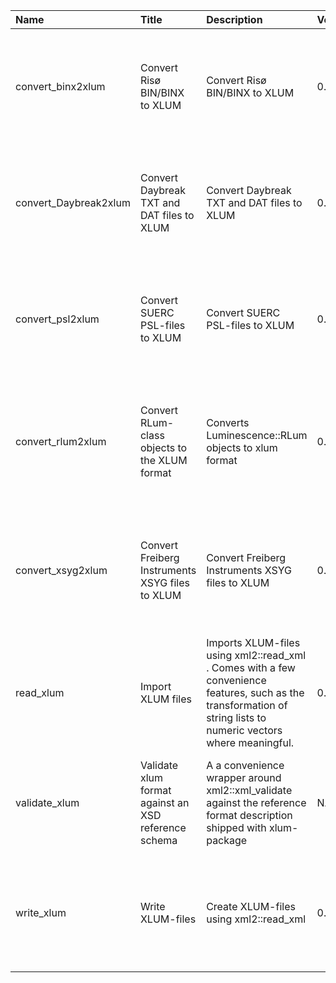 

| Name                  | Title                                                | Description                                                                                                                                                       | Version | m.Date | m.Time | Author                                                                                        | Citation                                                                                                                                                                                                             |
|:----------------------|:-----------------------------------------------------|:------------------------------------------------------------------------------------------------------------------------------------------------------------------|:--------|:-------|:-------|:----------------------------------------------------------------------------------------------|:---------------------------------------------------------------------------------------------------------------------------------------------------------------------------------------------------------------------|
| convert_binx2xlum     | Convert Risø BIN/BINX to XLUM                        | Convert Risø BIN/BINX to XLUM                                                                                                                                     | 0.1.0   | NA     | NA     | Sebastian Kreutzer, Geography & Earth Sciences, Aberystwyth University (United Kingdom) -  | Kreutzer, S., 2022. convert_binx2xlum(): Convert Risø BIN/BINX to XLUM. Function version 0.1.0. In: Kreutzer, S., 2022. xlum: Read, Write, and Convert XLUM Data. R package version 0.1.0.9000-76.                   |
| convert_Daybreak2xlum | Convert Daybreak TXT and DAT files to XLUM           | Convert Daybreak TXT and DAT files to XLUM                                                                                                                        | 0.1.0   | NA     | NA     | Sebastian Kreutzer, Geography & Earth Sciences, Aberystwyth University (United Kingdom) -  | Kreutzer, S., 2022. convert_Daybreak2xlum(): Convert Daybreak TXT and DAT files to XLUM. Function version 0.1.0. In: Kreutzer, S., 2022. xlum: Read, Write, and Convert XLUM Data. R package version 0.1.0.9000-76.  |
| convert_psl2xlum      | Convert SUERC PSL-files to XLUM                      | Convert SUERC PSL-files to XLUM                                                                                                                                   | 0.1.0   | NA     | NA     | Sebastian Kreutzer, Geography & Earth Sciences, Aberystwyth University (United Kingdom) -  | Kreutzer, S., 2022. convert_psl2xlum(): Convert SUERC PSL-files to XLUM. Function version 0.1.0. In: Kreutzer, S., 2022. xlum: Read, Write, and Convert XLUM Data. R package version 0.1.0.9000-76.                  |
| convert_rlum2xlum     | Convert RLum-class objects to the XLUM format        | Converts  Luminescence::RLum  objects to xlum format                                                                                                              | 0.1.0   | NA     | NA     | Sebastian Kreutzer, Geography & Earth Sciences, Aberystwyth University (United Kingdom) -  | Kreutzer, S., 2022. convert_rlum2xlum(): Convert RLum-class objects to the XLUM format. Function version 0.1.0. In: Kreutzer, S., 2022. xlum: Read, Write, and Convert XLUM Data. R package version 0.1.0.9000-76.   |
| convert_xsyg2xlum     | Convert Freiberg Instruments XSYG files to XLUM      | Convert Freiberg Instruments XSYG files to XLUM                                                                                                                   | 0.1.0   | NA     | NA     | Sebastian Kreutzer, Geography & Earth Sciences, Aberystwyth University (United Kingdom) -  | Kreutzer, S., 2022. convert_xsyg2xlum(): Convert Freiberg Instruments XSYG files to XLUM. Function version 0.1.0. In: Kreutzer, S., 2022. xlum: Read, Write, and Convert XLUM Data. R package version 0.1.0.9000-76. |
| read_xlum             | Import XLUM files                                    | Imports XLUM-files using  xml2::read_xml . Comes with a few convenience features, such as the transformation of string lists to numeric vectors where meaningful. | 0.1.0   | NA     | NA     | Sebastian Kreutzer, Geography & Earth Sciences, Aberystwyth University (United Kingdom) -  | Kreutzer, S., 2022. read_xlum(): Import XLUM files. Function version 0.1.0. In: Kreutzer, S., 2022. xlum: Read, Write, and Convert XLUM Data. R package version 0.1.0.9000-76.                                       |
| validate_xlum         | Validate xlum format against an XSD reference schema | A a convenience wrapper around  xml2::xml_validate  against the reference format description shipped with  xlum-package                                           | NA      | NA     | NA     | Sebastian Kreutzer, Geography & Earth Sciences, Aberystwyth University -                   | Kreutzer, S., 2022. validate_xlum(): Validate xlum format against an XSD reference schema. In: Kreutzer, S., 2022. xlum: Read, Write, and Convert XLUM Data. R package version 0.1.0.9000-76.                        |
| write_xlum            | Write XLUM-files                                     | Create XLUM-files using  xml2::read_xml                                                                                                                           | 0.1.0   | NA     | NA     | Sebastian Kreutzer, Geography & Earth Sciences, Aberystwyth University (united Kingdom) -  | Kreutzer, S., 2022. write_xlum(): Write XLUM-files. Function version 0.1.0. In: Kreutzer, S., 2022. xlum: Read, Write, and Convert XLUM Data. R package version 0.1.0.9000-76.                                       |

